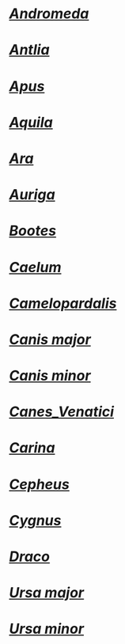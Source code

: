 [*Andromeda*](http://www.google.com/imgres?newwindow=1&biw=1024&bih=649&tbs=isz:l&tbm=isch&tbnid=osnYJa_N1dsB-M:&imgrefurl=http://commons.wikimedia.org/wiki/File:Andromeda_constellation_map.png&docid=n2eZJvIKQFe1HM&imgurl=http://upload.wikimedia.org/wikipedia/commons/thumb/5/59/Andromeda_constellation_map.png/1024px-Andromeda_constellation_map.png&w=1024&h=1024&ei=HLsFUqWRDunkyQGxm4DoAQ&zoom=1&ved=1t:3588,r:0,s:0,i:80&iact=rc&page=1&tbnh=197&tbnw=197&start=0&ndsp=15&tx=102&ty=59)
===
[*Antlia*](http://www.google.com/imgres?newwindow=1&biw=1024&bih=649&tbs=isz:l&tbm=isch&tbnid=NnDEXGx92hNFQM:&imgrefurl=https://commons.wikimedia.org/wiki/File:Antlia_constellation_map.png&docid=e85SWNzLSHO8LM&imgurl=https://upload.wikimedia.org/wikipedia/commons/5/5e/Antlia_constellation_map.png&w=2559&h=2269&ei=zLsFUtmGGLHlyAHC8IBo&zoom=1&ved=1t:3588,r:0,s:0,i:80&iact=rc&page=1&tbnh=186&tbnw=210&start=0&ndsp=14&tx=83&ty=73)
===
[*Apus*](http://www.google.com/imgres?newwindow=1&biw=1024&bih=649&tbs=isz:l&tbm=isch&tbnid=h5ur1cjEtVRQ3M:&imgrefurl=http://commons.wikimedia.org/wiki/File:Apus_constellation_map.png&docid=ilTgdQ5Dzp2r_M&imgurl=http://upload.wikimedia.org/wikipedia/commons/9/94/Apus_constellation_map.png&w=2559&h=2559&ei=W7wFUuiHG4f7yAH5g4C4Aw&zoom=1&ved=1t:3588,r:1,s:0,i:83&iact=rc&page=1&tbnh=184&tbnw=184&start=0&ndsp=15&tx=83&ty=91)
===
[*Aquila*](http://www.google.com/imgres?newwindow=1&biw=1024&bih=649&tbs=isz:l&tbm=isch&tbnid=EZy4BpTB5z3bZM:&imgrefurl=http://commons.wikimedia.org/wiki/File:Aquila_constellation_map.png&docid=m4RIZMK-YuVyuM&imgurl=http://upload.wikimedia.org/wikipedia/commons/7/7c/Aquila_constellation_map.png&w=2559&h=2559&ei=Lr0FUr-OE8fSyAG1wYEY&zoom=1&ved=1t:3588,r:0,s:0,i:80&iact=rc&page=1&tbnh=206&tbnw=206&start=0&ndsp=10&tx=96&ty=76)
===
[*Ara*](http://www.google.com/imgres?newwindow=1&biw=1024&bih=649&tbs=isz:l&tbm=isch&tbnid=O2ftOJu96felFM:&imgrefurl=http://commons.wikimedia.org/wiki/File:Ara_constellation_map.png&docid=9W2vnOncUFnidM&imgurl=http://upload.wikimedia.org/wikipedia/commons/b/b9/Ara_constellation_map.png&w=1709&h=1989&ei=uL0FUuHgOefWyQGE2IAo&zoom=1&ved=1t:3588,r:1,s:0,i:83&iact=rc&page=1&tbnh=190&tbnw=163&start=0&ndsp=15&tx=50&ty=75)
===
[*Auriga*](http://www.google.com/imgres?imgurl=http://upload.wikimedia.org/wikipedia/commons/c/c2/Auriga_constellation_map.png&imgrefurl=http://commons.wikimedia.org/wiki/File:Auriga_constellation_map.png&h=225&w=225&sz=1&tbnid=rZnSEWV1YD97wM:&tbnh=186&tbnw=186&zoom=1&usg=__ZyaV2FlVuE3fJmHZ3wQC9YDyvHw=&docid=aathwIegYFjukM&itg=1&sa=X&ei=lbgFUviOBafF2AXYtoHADg&ved=0CMEBEPwdMAo)
===
[*Bootes*](http://www.google.com/imgres?newwindow=1&biw=1024&bih=649&tbs=isz:l&tbm=isch&tbnid=IlUU0FFN726JpM:&imgrefurl=https://commons.wikimedia.org/wiki/File:Bo%25C3%25B6tes_constellation_map.svg&docid=Fwc9dc7wllNz0M&imgurl=https://upload.wikimedia.org/wikipedia/commons/4/40/Bo%2525C3%2525B6tes_constellation_map.svg&w=2000&h=2573&ei=q78FUtKTD4isyAGK1oHYDw&zoom=1&ved=1t:3588,r:0,s:0,i:80&iact=rc&page=1&tbnh=207&tbnw=161&start=0&ndsp=14&tx=87&ty=101)
===
[*Caelum*](http://www.google.com/imgres?newwindow=1&sa=X&hl=en&biw=1024&bih=649&tbs=isz:l&tbm=isch&tbnid=Y8jlthUgFAeGWM:&imgrefurl=http://commons.wikimedia.org/wiki/File:Caelum_constellation_map.png&docid=YYa84DqFVFWytM&imgurl=http://upload.wikimedia.org/wikipedia/commons/2/2c/Caelum_constellation_map.png&w=2559&h=2269&ei=guQFUrT2FfDYyQGn1YGoAw&zoom=1&ved=1t:3588,r:0,s:0,i:80&iact=rc&page=1&tbnh=185&tbnw=209&start=0&ndsp=15&tx=111&ty=76)
===
[*Camelopardalis*](http://www.google.com/imgres?newwindow=1&hl=en&biw=1024&bih=649&tbs=isz:l&tbm=isch&tbnid=8Ytm9SzgXaHnPM:&imgrefurl=http://commons.wikimedia.org/wiki/File:Camelopardalis_constellation_map.png&docid=nMZeKYW26F-uBM&imgurl=http://upload.wikimedia.org/wikipedia/commons/3/3a/Camelopardalis_constellation_map.png&w=2409&h=2699&ei=r-QFUq-iGMm2yAG274DIDw&zoom=1&ved=1t:3588,r:0,s:0,i:80&iact=rc&page=1&tbnh=175&tbnw=156&start=0&ndsp=15&tx=78&ty=69)
===
[*Canis major*](http://www.google.com/imgres?newwindow=1&hl=en&biw=1024&bih=649&tbs=isz:l&tbm=isch&tbnid=GzmioUZ1frGAXM:&imgrefurl=http://forums.civfanatics.com/showthread.php%3Ft%3D429831&docid=39ncscwUoMtutM&imgurl=http://upload.wikimedia.org/wikipedia/commons/thumb/a/af/Canis_Major_constellation_map.svg/2000px-Canis_Major_constellation_map.svg.png&w=2000&h=2000&ei=OOUFUtD0FqaSyAGz_YDQDQ&zoom=1&ved=1t:3588,r:0,s:0,i:80&iact=rc&page=1&tbnh=196&tbnw=196&start=0&ndsp=13&tx=111&ty=69)
===
[*Canis minor*](http://www.google.com/imgres?newwindow=1&hl=en&biw=1024&bih=649&tbs=isz:l&tbm=isch&tbnid=J3vkDVbD-2Jv1M:&imgrefurl=http://commons.wikimedia.org/wiki/File:Canis_minor_constellation_map.png&docid=NXLnJ-yKXUJinM&imgurl=http://upload.wikimedia.org/wikipedia/commons/f/f0/Canis_minor_constellation_map.png&w=1989&h=1989&ei=beUFUu6zMoqEyAGdoIEY&zoom=1&ved=1t:3588,r:0,s:0,i:80&iact=rc&page=1&tbnh=212&tbnw=212&start=0&ndsp=9&tx=121&ty=78)
===
[*Canes_Venatici*](http://www.google.com/imgres?newwindow=1&hl=en&biw=1024&bih=649&tbs=isz:l&tbm=isch&tbnid=Nsr6jROc3pEASM:&imgrefurl=http://commons.wikimedia.org/wiki/File:Canes_Venatici_constellation_map.png&docid=nFVaEgTGWxSYlM&imgurl=http://upload.wikimedia.org/wikipedia/commons/4/41/Canes_Venatici_constellation_map.png&w=2559&h=1989&ei=_eQFUtCpKsWMygGnk4FA&zoom=1&ved=1t:3588,r:0,s:0,i:80&iact=rc&page=1&tbnh=198&tbnw=255&start=0&ndsp=8&tx=143&ty=101)
===
[*Carina*](http://www.google.com/imgres?newwindow=1&hl=en&biw=1024&bih=649&tbs=isz:l&tbm=isch&tbnid=tqGcIInLZf3HtM:&imgrefurl=http://commons.wikimedia.org/wiki/File:Carina_constellation_map.png&docid=kkgyosBAhn3n1M&imgurl=http://upload.wikimedia.org/wikipedia/commons/f/f4/Carina_constellation_map.png&w=2559&h=1989&ei=neUFUo_-Ac2FyQHs34CQAw&zoom=1&ved=1t:3588,r:0,s:0,i:80&iact=rc&page=1&tbnh=191&tbnw=246&start=0&ndsp=14&tx=129&ty=68)
===
[*Cepheus*](http://www.google.com/imgres?imgurl=http://www.seasky.org/constellations/assets/images/cepheus.gif&imgrefurl=http://www.seasky.org/constellations/constellations-october.html&h=280&w=280&sz=3&tbnid=JlR5M50-FG3XNM:&tbnh=105&tbnw=105&zoom=1&usg=__9oul1XP2vpWMZ1KizDwzpd6csKA=&docid=X4i5CMA2xSXikM&sa=X&ei=grQFUrOBGanP2AXYg4HADg&ved=0CJgBEP4dMAw#imgdii=JlR5M50-FG3XNM%3A%3BhJ0DpvaHN7JHDM%3BJlR5M50-FG3XNM%3A)
===
[*Cygnus*](http://www.google.com/imgres?imgurl=http://www.cygnus-books.co.uk/magazine/wp-content/uploads/2012/10/Cygnus.jpg&imgrefurl=http://www.cygnus-books.co.uk/magazine/tag/cygnus-review-2/&h=917&w=1317&sz=662&tbnid=CgCm73M66po0TM:&tbnh=93&tbnw=133&zoom=1&usg=__IASpbpZkVHpITjEYbsB8yFgA2XE=&docid=ME5pbHZbk7G9yM&sa=X&ei=qbIFUvHgJaK72AWLpYCYCQ&ved=0CKkBEP4dMA0#imgdii=CgCm73M66po0TM%3A%3Brrw3qKwqb-pb1M%3BCgCm73M66po0TM%3A)
===

[*Draco*](http://www.google.com/imgres?imgurl=http://upload.wikimedia.org/wikipedia/commons/f/f6/Draco_constellation_map_ru_lite.png&imgrefurl=http://commons.wikimedia.org/wiki/File:Draco_constellation_map_ru_lite.png&h=2100&w=2100&sz=236&tbnid=Q4UGZAVb3uefXM:&tbnh=90&tbnw=90&zoom=1&usg=__6XC8p5HoNefiYAzg7zlOSXyC7ec=&docid=ZCZ-02k-_sSMDM&sa=X&ei=1LUFUvy6C-jh2wWuyIC4Dw&ved=0CD8Q9QEwAg&dur=73)
===
[*Ursa major*](http://www.google.com/imgres?newwindow=1&sa=X&biw=1024&bih=649&tbs=isz:l&tbm=isch&tbnid=cEelFWj63GBgyM:&imgrefurl=http://commons.wikimedia.org/wiki/File:Ursa_Minor_constellation_map.png&docid=ZRHW1lQRu_JdJM&imgurl=http://upload.wikimedia.org/wikipedia/commons/0/04/Ursa_Minor_constellation_map.png&w=1989&h=1989&ei=5LkFUputNs6EygG4ioG4Dw&zoom=1&ved=1t:3588,r:0,s:0,i:80&iact=rc&page=1&tbnh=194&tbnw=194&start=0&ndsp=14&tx=80&ty=62#imgdii=cEelFWj63GBgyM%3A%3Bw49DEXOnKDvaAM%3BcEelFWj63GBgyM%3A)
===
[*Ursa minor*](http://www.google.com/imgres?newwindow=1&sa=X&biw=1024&bih=649&tbs=isz:l&tbm=isch&tbnid=cEelFWj63GBgyM:&imgrefurl=http://commons.wikimedia.org/wiki/File:Ursa_Minor_constellation_map.png&docid=ZRHW1lQRu_JdJM&imgurl=http://upload.wikimedia.org/wikipedia/commons/0/04/Ursa_Minor_constellation_map.png&w=1989&h=1989&ei=5LkFUputNs6EygG4ioG4Dw&zoom=1&ved=1t:3588,r:0,s:0,i:80&iact=rc&page=1&tbnh=194&tbnw=194&start=0&ndsp=14&tx=80&ty=62)
===
